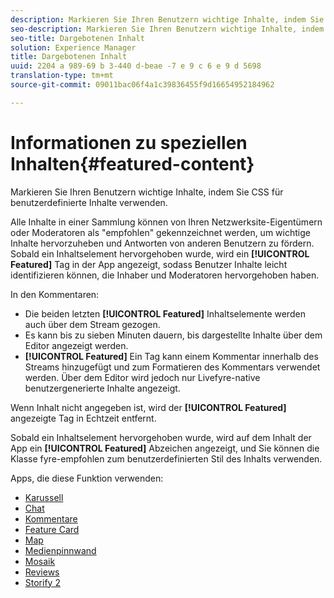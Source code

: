 ```yaml
---
description: Markieren Sie Ihren Benutzern wichtige Inhalte, indem Sie CSS für benutzerdefinierte Inhalte verwenden.
seo-description: Markieren Sie Ihren Benutzern wichtige Inhalte, indem Sie CSS für benutzerdefinierte Inhalte verwenden.
seo-title: Dargebotenen Inhalt
solution: Experience Manager
title: Dargebotenen Inhalt
uuid: 2204 a 989-69 b 3-440 d-beae -7 e 9 c 6 e 9 d 5698
translation-type: tm+mt
source-git-commit: 09011bac06f4a1c39836455f9d16654952184962

---
```



# Informationen zu speziellen Inhalten{#featured-content}

Markieren Sie Ihren Benutzern wichtige Inhalte, indem Sie CSS für benutzerdefinierte Inhalte verwenden.

Alle Inhalte in einer Sammlung können von Ihren Netzwerksite-Eigentümern oder Moderatoren als &quot;empfohlen&quot; gekennzeichnet werden, um wichtige Inhalte hervorzuheben und Antworten von anderen Benutzern zu fördern. Sobald ein Inhaltselement hervorgehoben wurde, wird ein **[!UICONTROL Featured]** Tag in der App angezeigt, sodass Benutzer Inhalte leicht identifizieren können, die Inhaber und Moderatoren hervorgehoben haben.

In den Kommentaren:

* Die beiden letzten **[!UICONTROL Featured]** Inhaltselemente werden auch über dem Stream gezogen.
* Es kann bis zu sieben Minuten dauern, bis dargestellte Inhalte über dem Editor angezeigt werden.
* **[!UICONTROL Featured]** Ein Tag kann einem Kommentar innerhalb des Streams hinzugefügt und zum Formatieren des Kommentars verwendet werden. Über dem Editor wird jedoch nur Livefyre-native benutzergenerierte Inhalte angezeigt.

Wenn Inhalt nicht angegeben ist, wird der **[!UICONTROL Featured]** angezeigte Tag in Echtzeit entfernt.

Sobald ein Inhaltselement hervorgehoben wurde, wird auf dem Inhalt der App ein **[!UICONTROL Featured]** Abzeichen angezeigt, und Sie können die Klasse fyre-empfohlen zum benutzerdefinierten Stil des Inhalts verwenden.

Apps, die diese Funktion verwenden:

* [Karussell](/help/using/c-about-apps/c-carousel-app/c-carousel-app.md#c_carousel_app)
* [Chat](/help/using/c-about-apps/c-chat-app/c-chat-app.md#c_chat_app)
* [Kommentare](/help/using/c-about-apps/c-comments/c-comments.md)
* [Feature Card](/help/using/c-about-apps/c-feature-card-app/c-feature-card-app.md#c_feature_card_app)
* [Map](/help/using/c-about-apps/c-map-app/c-map-app.md#c_map_app)
* [Medienpinnwand](/help/using/c-about-apps/c-media-wall-app/c-media-wall-app.md#c_media_wall_app)
* [Mosaik](/help/using/c-about-apps/c-mosaic-app/c-mosaic-app.md#c_mosaic_app)
* [Reviews](/help/using/c-about-apps/c-reviews-app/c-reviews-app.md#c_reviews_app)
* [Storify 2](/help/using/c-about-apps/c-storify2/c-storify2.md#c_storify2)


